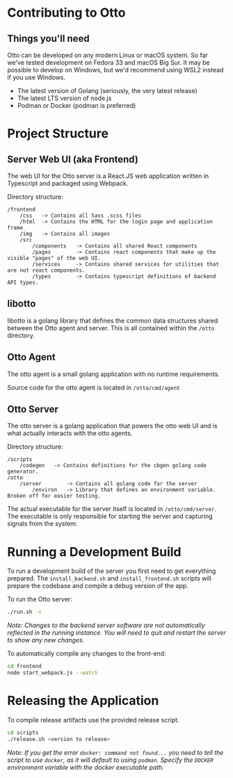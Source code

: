 # Contributing to Otto

## Things you'll need

Otto can be developed on any modern Linux or macOS system. So far we've tested development on Fedora 33 and macOS Big
Sur. It may be possible to develop on Windows, but we'd recommend using WSL2 instead if you use Windows.

- The latest version of Golang (seriously, the very latest release)
- The latest LTS version of node.js
- Podman or Docker (podman is preferred)

# Project Structure

## Server Web UI (aka Frontend)

The web UI for the Otto server is a React.JS web application written in Typescript and packaged using Webpack.

Directory structure:

```
/frontend
    /css   -> Contains all Sass .scss files
    /html  -> Contains the HTML for the login page and application frame
    /img   -> Contains all images
    /src
        /components   -> Contains all shared React components
        /pages        -> Contains react components that make up the visible "pages" of the web UI.
        /services     -> Contains shared services for utilities that are not react components.
        /types        -> Contains typescript definitions of backend API types.
```

## libotto

libotto is a golang library that defines the common data structures shared between the Otto agent and server. This is
all contained within the `/otto` directory.

## Otto Agent

The otto agent is a small golang application with no runtime requirements.

Source code for the otto agent is located in `/otto/cmd/agent`

## Otto Server

The otto server is a golang application that powers the otto web UI and is what actually interacts with the otto
agents.

Directory structure:

```
/scripts
    /codegen   -> Contains definitions for the cbgen golang code generator.
/otto
    /server        -> Contains all golang code for the server
        /environ   -> Library that defines an environment variable. Broken off for easier testing.
```

The actual executable for the server itself is located in `/otto/cmd/server`. The executable is only responsible for starting
the server and capturing signals from the system.

# Running a Development Build

To run a development build of the server you first need to get everything prepared. The `install_backend.sh` and
`install_frontend.sh` scripts will prepare the codebase and compile a debug version of the app.

To run the Otto server:

```bash
./run.sh -v
```
*Note: Changes to the backend server software are not automatically reflected in the running instance. You will need to quit and restart the server to show any new changes.*

To automatically compile any changes to the front-end:

```bash
cd frontend
node start_webpack.js --watch 
```

# Releasing the Application

To compile release artifacts use the provided release script.

```bash
cd scripts
./release.sh <version to release>
```
*Note: If you get the error `docker: command not found...` you need to tell the script to use `docker`, as it will default to using `podman`. Specify the `DOCKER` environment variable with the docker executable path.*
